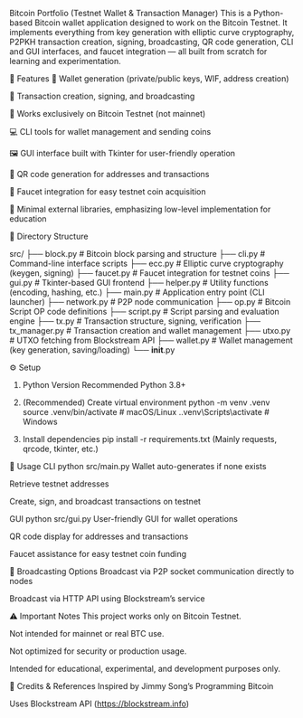 Bitcoin Portfolio (Testnet Wallet & Transaction Manager)
This is a Python-based Bitcoin wallet application designed to work on the Bitcoin Testnet.
It implements everything from key generation with elliptic curve cryptography, P2PKH transaction creation, signing, broadcasting, QR code generation, CLI and GUI interfaces, and faucet integration — all built from scratch for learning and experimentation.

🧩 Features
🔐 Wallet generation (private/public keys, WIF, address creation)

🧾 Transaction creation, signing, and broadcasting

🧪 Works exclusively on Bitcoin Testnet (not mainnet)

💻 CLI tools for wallet management and sending coins

🖼 GUI interface built with Tkinter for user-friendly operation

📱 QR code generation for addresses and transactions

🚰 Faucet integration for easy testnet coin acquisition

🧠 Minimal external libraries, emphasizing low-level implementation for education

📁 Directory Structure

src/
├── block.py         # Bitcoin block parsing and structure
├── cli.py           # Command-line interface scripts
├── ecc.py           # Elliptic curve cryptography (keygen, signing)
├── faucet.py        # Faucet integration for testnet coins
├── gui.py           # Tkinter-based GUI frontend
├── helper.py        # Utility functions (encoding, hashing, etc.)
├── main.py          # Application entry point (CLI launcher)
├── network.py       # P2P node communication
├── op.py            # Bitcoin Script OP code definitions
├── script.py        # Script parsing and evaluation engine
├── tx.py            # Transaction structure, signing, verification
├── tx_manager.py    # Transaction creation and wallet management
├── utxo.py          # UTXO fetching from Blockstream API
├── wallet.py        # Wallet management (key generation, saving/loading)
└── __init__.py

⚙️ Setup
1. Python Version
Recommended Python 3.8+

2. (Recommended) Create virtual environment
python -m venv .venv
source .venv/bin/activate  # macOS/Linux
.\.venv\Scripts\activate   # Windows

3. Install dependencies
pip install -r requirements.txt
(Mainly requests, qrcode, tkinter, etc.)

🚀 Usage
CLI
python src/main.py
Wallet auto-generates if none exists

Retrieve testnet addresses

Create, sign, and broadcast transactions on testnet

GUI
python src/gui.py
User-friendly GUI for wallet operations

QR code display for addresses and transactions

Faucet assistance for easy testnet coin funding

📡 Broadcasting Options
Broadcast via P2P socket communication directly to nodes

Broadcast via HTTP API using Blockstream’s service

⚠️ Important Notes
This project works only on Bitcoin Testnet.

Not intended for mainnet or real BTC use.

Not optimized for security or production usage.

Intended for educational, experimental, and development purposes only.

🙏 Credits & References
Inspired by Jimmy Song’s Programming Bitcoin

Uses Blockstream API (https://blockstream.info)